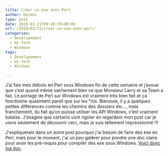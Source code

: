 ```yaml
---
title: Créer un exe avec Perl
author: Deimos
type: post
date: 2010-03-21T09:26:39+00:00
url: /2010/03/21/creer-un-exe-avec-perl/
categories:
  - Developement
  - Hi-Tech
  - Windows
tags:
  - Developement
  - Hi-Tech
  - Windows

---
```


J’ai fais mes débuts en Perl sous Windows fin de cette semaine et j’avoue que c’est quand même vachement bien ce que Monsieur Larry et sa Team a fait. Le portage de Perl sur Windows est vraiment très bien fait et ça fonctionne quasiment pareil que sur les *nix. Biensure, il y a quelques petites différences comme les chemins des dossiers etc…, mais franchement, du fait qu’on puisse utiliser les API Windows, c’est vraiment balaise. J’imagine que certains vont rigoler en regardant mon post car je viens seulement de découvrir ceci, mais je suis tellement impressionné !!!

J'expliquerais dans un autre post pourquoi j'ai besoin de faire des exe en Perl, mais pour le moment, j'ai un peu galérer pour pondre une doc claire pour avoir les pré-requis pour compiler des exe sous Windows. [Voici donc ma doc](http://wiki.deimos.fr/Introduction_%C3%A0_Perl#Cr.C3.A9ation_d.27un_exe_sous_Windows).
